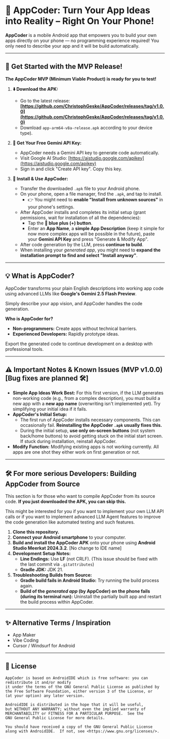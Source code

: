 # 📱 AppCoder: Turn Your App Ideas into Reality – Right On Your Phone!

**AppCoder** is a mobile Android app that empowers you to build your own apps directly on your phone — no programming experience required! You only need to describe your app and it will be build automatically.

---

## 🚀 Get Started with the MVP Release!

**The AppCoder MVP (Minimum Viable Product) is ready for you to test!**

1.  **⬇️ Download the APK:**
    *   Go to the latest release: **[https://github.com/ChristophGeske/AppCoder/releases/tag/v1.0.0](https://github.com/ChristophGeske/AppCoder/releases/tag/v1.0.0)**
    *   Download `app-arm64-v8a-release.apk` according to your device type).

2.  **🔑 Get Your Free Gemini API Key:**
    *   AppCoder needs a Gemini API key to generate code automatically.
    *   Visit Google AI Studio: [https://aistudio.google.com/apikey](https://aistudio.google.com/apikey)
    *   Sign in and click "Create API key". Copy this key.

3.  **📲 Install & Use AppCoder:**
    *   Transfer the downloaded `.apk` file to your Android phone.
    *   On your phone, open a file manager, find the `.apk`, and tap to install.
        *   👉 You might need to **enable "Install from unknown sources"** in your phone's settings.
    *   After AppCoder installs and completes its initial setup (grant permissions, wait for installation of all the dependencies):
        *   Tap the **🔵 blue plus (+) button**.
        *   Enter an **App Name**, a **simple App Description** (keep it simple for now more complex apps will be possible in the future), paste your **Gemini API Key** and press "Generate & Modify App".
    *   After code generation by the LLM, press **continue to build**.
    *   When installing your *generated app*, you might need to **expand the installation prompt to find and select "Install anyway"**.

---

## 💡 What is AppCoder?

AppCoder transforms your plain English descriptions into working app code using advanced LLMs like **Google's Gemini 2.5 Flash Preview**. 

Simply describe your app vision, and AppCoder handles the code generation.

**Who is AppCoder for?**
*   **Non-programmers:** Create apps without technical barriers.
*   **Experienced Developers:** Rapidly prototype ideas.

Export the generated code to continue development on a desktop with professional tools.

---

## ⚠️ Important Notes & Known Issues (MVP v1.0.0) [Bug fixes are planned 🛠️] 

*   **Simple App Ideas Work Best:** For this first version, if the LLM generates non-working code (e.g., from a complex description), you must build a new app with a **new app name** (overwriting isn't implemented yet). Try simplifying your initial idea if it fails.
*   **AppCoder's Initial Setup:**
    *   The first run of AppCoder installs necessary components. This can occasionally fail. **Reinstalling the AppCoder `.apk` usually fixes this.**
    *   During the initial setup, **use only on-screen buttons** (not system back/home buttons) to avoid getting stuck on the initial start screen. If stuck during installation, reinstall AppCoder. 
*   **Modify Function:** Modifying existing apps is not working currently. All apps are one shot they either work on first generation or not.

---

## 🛠️ For more serious Developers: Building AppCoder from Source

This section is for those who want to compile AppCoder from its source code. **If you just downloaded the APK, you can skip this.**

This might be interested for you if you want to implement your own LLM API calls or if you want to implement advanced LLM Agent features to improve the code generation like automated testing and such features.

1.  **Clone this repository.**
2.  **Connect your Android smartphone** to your computer.
3.  **Build and install the AppCoder APK** onto your phone using **Android Studio Meerkat 2024.3.2**. [No change to IDE name]
4.  **Development Setup Notes:**
    *   **Line Endings:** Use **LF** (not CRLF). (This issue should be fixed with the last commit via `.gitattributes`)
    *   **Gradle JDK:** JDK 21.
5.  **Troubleshooting Builds from Source:**
    *   **Gradle build fails in Android Studio:** Try running the build process again.
    *   **Build of the *generated app* (by AppCoder) on the phone fails (during its terminal run):** Uninstall the partially built app and restart the build process within AppCoder.

---
## ✨ Alternative Terms / Inspiration

*   App Maker
*   Vibe Coding
*   Cursor / Windsurf for Android

---

## 📜 License

```
AppCoder is based on AndroidIDE which is free software: you can redistribute it and/or modify
it under the terms of the GNU General Public License as published by
the Free Software Foundation, either version 3 of the License, or
(at your option) any later version.

AndroidIDE is distributed in the hope that it will be useful,
but WITHOUT ANY WARRANTY; without even the implied warranty of
MERCHANTABILITY or FITNESS FOR A PARTICULAR PURPOSE.  See the
GNU General Public License for more details.

You should have received a copy of the GNU General Public License
along with AndroidIDE.  If not, see <https://www.gnu.org/licenses/>.
```
